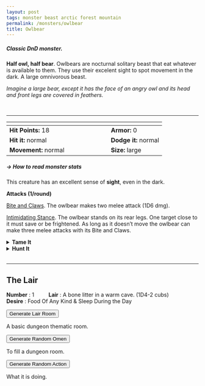 ```yaml
---
layout: post
tags: monster beast arctic forest mountain
permalink: /monsters/owlbear
title: Owlbear
---
```


##### Classic DnD monster.

**Half owl, half bear**. Owlbears are nocturnal solitary beast that eat whatever is available to them. They use their excelent sight to spot movement in the dark. A large omnivorous beast.

_Imagine a large bear, except it has the face of an angry owl and its head and front legs are covered in feathers._

<br>

---

|  <span style="display: inline-block; width:250px"></span>  |  |
| -------- | --------|
| **Hit Points:** 18 | **Armor:** 0  |
| **Hit it:** normal | **Dodge it:** normal |
| **Movement:** normal      |  **Size:** large | 

##### <span class="tooltip" data-tooltip="Armor = damage reduction · · · Easy/Normal/Hard = roll above 10/15/20 to beat">→ How to read monster stats</span>

This creature has an excellent sense of **sight**, even in the dark.

**Attacks (1/round)**

<ins>Bite and Claws</ins>. The owlbear makes two melee attack (1D6 dmg).

<ins>Intimidating Stance</ins>. The owlbear stands on its rear legs. One target close to it must save or be frightened. As long as it doesn’t move the owlbear can make three melee attacks with its Bite and Claws.

<details markdown="1">
<summary style="font-weight: bold;">Tame It</summary>
If you have captured this beast, you can spend the equivalent of 4 bags of gold in food while carousing to tame it. It is now one of your <span class="tooltip" data-tooltip="You can bring a follower in your adventures if you dedicate a Psyche slot to it."><i>followers</i></span>. Each extra bag of gold spent training the beast teaches it a one-word order. Otherwise, it only acts to eat or in self-defence. 
</details>

<details markdown="1">
<summary style="font-weight: bold;">Hunt It</summary>
Owlbear fur/leather makes very good leather protection. It’s possible, but very hard to domesticate one if you have a cub.
  
If you have access to an artisan and a workshop, you can spend loot between two adventures to create something with parts of the beast. The object you craft can be anything mostly made of the provided materials. It will have the value of what you [invest in it](/2024/06/26/currency/#values). Discuss what you want with the referee.
</details>

<br>

---

## The Lair

**Number** : 1 <span style="display: inline-block; width:30px"></span>
**Lair** : A bone litter in a warm cave. (1D4-2 cubs)<span style="display: inline-block; width:30px"></span> <br>
**Desire** : Food Of Any Kind & Sleep During the Day

<button id="room-btn">Generate Lair Room</button>
<p id="RoomResult">A basic dungeon thematic room.</p>

<button id="generate-btn">Generate Random Omen</button>
<p id="RoamResult">To fill a dungeon room.</p>

<button onclick="generateMood()">Generate Random Action</button>
<p id="MoodResult">What it is doing.</p>
<script src="/scripts/generateMood.js"></script>


 <script src="https://code.jquery.com/jquery-3.6.0.min.js"></script>
<script>
      $(document).ready(function() {
        function generateResult(buttonId, resultId, columnRangeStart, columnRangeEnd) {
          $(buttonId).click(function() {
            var searchValue = "0006"; // Change this to the actual value you need

            $.get("/CSV/Monster - Index.csv", function(data) {
              var rows = data.split("\n").slice(1);
              var matchingRows = rows.filter(function(row) {
                var columns = row.split(",");
                return columns[0] === searchValue;
              });

              var selectedRow = matchingRows[Math.floor(Math.random() * matchingRows.length)];
              var selectedCell = selectedRow.split(",")[Math.floor(Math.random() * (columnRangeEnd - columnRangeStart + 1)) + columnRangeStart];

              $(resultId).html(selectedCell); // Use .html() to insert HTML content
            });
          });
        }

        generateResult("#room-btn", "#RoomResult", 38, 43);
        generateResult("#generate-btn", "#RoamResult", 3, 8);
      });
    </script>

